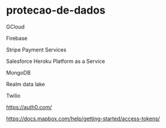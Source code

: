 # protecao-de-dados

GCloud 

Firebase 

Stripe Payment Services

Salesforce Heroku Platform as a Service

MongoDB 

Realm data lake

Twilio 

https://auth0.com/

https://docs.mapbox.com/help/getting-started/access-tokens/

